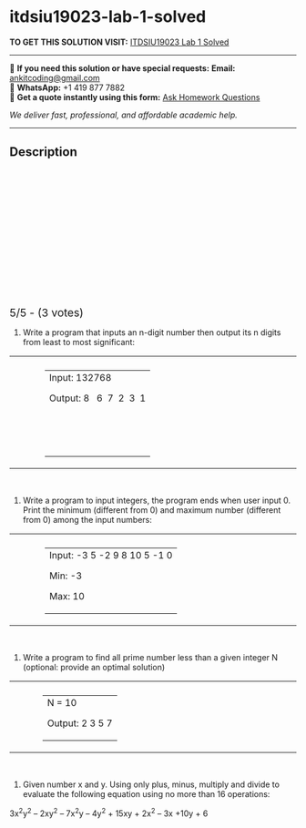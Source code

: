 # itdsiu19023-lab-1-solved
**TO GET THIS SOLUTION VISIT:** [ITDSIU19023 Lab 1 Solved](https://www.ankitcodinghub.com/product/itdsiu19023-lab-1-solved/)


---

📩 **If you need this solution or have special requests:** **Email:** ankitcoding@gmail.com  
📱 **WhatsApp:** +1 419 877 7882  
📄 **Get a quote instantly using this form:** [Ask Homework Questions](https://www.ankitcodinghub.com/services/ask-homework-questions/)

*We deliver fast, professional, and affordable academic help.*

---

<h2>Description</h2>



<div class="kk-star-ratings kksr-auto kksr-align-center kksr-valign-top" data-payload="{&quot;align&quot;:&quot;center&quot;,&quot;id&quot;:&quot;83733&quot;,&quot;slug&quot;:&quot;default&quot;,&quot;valign&quot;:&quot;top&quot;,&quot;ignore&quot;:&quot;&quot;,&quot;reference&quot;:&quot;auto&quot;,&quot;class&quot;:&quot;&quot;,&quot;count&quot;:&quot;3&quot;,&quot;legendonly&quot;:&quot;&quot;,&quot;readonly&quot;:&quot;&quot;,&quot;score&quot;:&quot;5&quot;,&quot;starsonly&quot;:&quot;&quot;,&quot;best&quot;:&quot;5&quot;,&quot;gap&quot;:&quot;4&quot;,&quot;greet&quot;:&quot;Rate this product&quot;,&quot;legend&quot;:&quot;5\/5 - (3 votes)&quot;,&quot;size&quot;:&quot;24&quot;,&quot;title&quot;:&quot;ITDSIU19023 Lab 1 Solved&quot;,&quot;width&quot;:&quot;138&quot;,&quot;_legend&quot;:&quot;{score}\/{best} - ({count} {votes})&quot;,&quot;font_factor&quot;:&quot;1.25&quot;}">

<div class="kksr-stars">

<div class="kksr-stars-inactive">
            <div class="kksr-star" data-star="1" style="padding-right: 4px">


<div class="kksr-icon" style="width: 24px; height: 24px;"></div>
        </div>
            <div class="kksr-star" data-star="2" style="padding-right: 4px">


<div class="kksr-icon" style="width: 24px; height: 24px;"></div>
        </div>
            <div class="kksr-star" data-star="3" style="padding-right: 4px">


<div class="kksr-icon" style="width: 24px; height: 24px;"></div>
        </div>
            <div class="kksr-star" data-star="4" style="padding-right: 4px">


<div class="kksr-icon" style="width: 24px; height: 24px;"></div>
        </div>
            <div class="kksr-star" data-star="5" style="padding-right: 4px">


<div class="kksr-icon" style="width: 24px; height: 24px;"></div>
        </div>
    </div>

<div class="kksr-stars-active" style="width: 138px;">
            <div class="kksr-star" style="padding-right: 4px">


<div class="kksr-icon" style="width: 24px; height: 24px;"></div>
        </div>
            <div class="kksr-star" style="padding-right: 4px">


<div class="kksr-icon" style="width: 24px; height: 24px;"></div>
        </div>
            <div class="kksr-star" style="padding-right: 4px">


<div class="kksr-icon" style="width: 24px; height: 24px;"></div>
        </div>
            <div class="kksr-star" style="padding-right: 4px">


<div class="kksr-icon" style="width: 24px; height: 24px;"></div>
        </div>
            <div class="kksr-star" style="padding-right: 4px">


<div class="kksr-icon" style="width: 24px; height: 24px;"></div>
        </div>
    </div>
</div>


<div class="kksr-legend" style="font-size: 19.2px;">
            5/5 - (3 votes)    </div>
    </div>
<ol>
<li>Write a program that inputs an n-digit number then output its n digits from least to most significant:</li>
</ol>
<table>
<tbody>
<tr>
<td width="47"></td>
</tr>
<tr>
<td></td>
<td width="522">
<table width="100%">
<tbody>
<tr>
<td>Input: 132768

Output: 8&nbsp;&nbsp; 6&nbsp; 7&nbsp; 2&nbsp; 3&nbsp; 1

&nbsp;

&nbsp;
</td>
</tr>
</tbody>
</table>
</td>
</tr>
</tbody>
</table>
&nbsp;

<ol>
<li>Write a program to input integers, the program ends when user input 0. Print the minimum (different from 0) and maximum number (different from 0) among the input numbers:</li>
</ol>
<table>
<tbody>
<tr>
<td width="47"></td>
</tr>
<tr>
<td></td>
<td width="522">
<table width="100%">
<tbody>
<tr>
<td>Input: -3 5 -2 9 8 10 5 -1 0

Min: -3

Max: 10
</td>
</tr>
</tbody>
</table>
</td>
</tr>
</tbody>
</table>
&nbsp;

<ol>
<li>Write a program to find all prime number less than a given integer N (optional: provide an optimal solution)</li>
</ol>
<table>
<tbody>
<tr>
<td width="42"></td>
</tr>
<tr>
<td></td>
<td width="522">
<table width="100%">
<tbody>
<tr>
<td>N = 10

Output: 2 3 5 7
</td>
</tr>
</tbody>
</table>
</td>
</tr>
</tbody>
</table>
&nbsp;

<ol>
<li>Given number x and y. Using only plus, minus, multiply and divide to evaluate the following equation using no more than 16 operations:</li>
</ol>
3x<sup>2</sup>y<sup>2</sup> – 2xy<sup>2</sup> – 7x<sup>2</sup>y – 4y<sup>2</sup> + 15xy + 2x<sup>2</sup> – 3x +10y + 6
